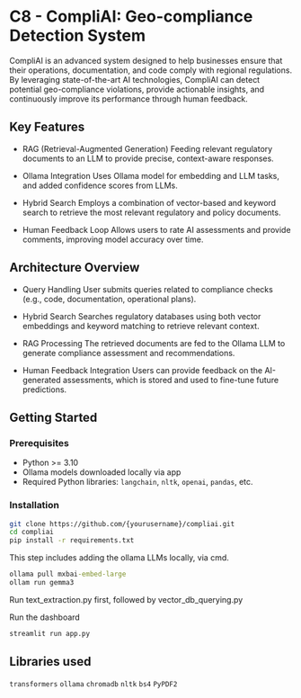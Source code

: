 # C8 - CompliAI: Geo-compliance Detection System

CompliAI is an advanced system designed to help businesses ensure that their operations, documentation, and code comply with regional regulations. By leveraging state-of-the-art AI technologies, CompliAI can detect potential geo-compliance violations, provide actionable insights, and continuously improve its performance through human feedback.

## Key Features

- RAG (Retrieval-Augmented Generation)
  Feeding relevant regulatory documents to an LLM to provide precise, context-aware responses.

- Ollama Integration
  Uses Ollama model for embedding and LLM tasks, and added confidence scores from LLMs.

- Hybrid Search
  Employs a combination of vector-based and keyword search to retrieve the most relevant regulatory and policy documents.

- Human Feedback Loop
  Allows users to rate AI assessments and provide comments, improving model accuracy over time.

## Architecture Overview

  - Query Handling
    User submits queries related to compliance checks (e.g., code, documentation, operational plans).
  
  - Hybrid Search
    Searches regulatory databases using both vector embeddings and keyword matching to retrieve relevant context.
  
  - RAG Processing
    The retrieved documents are fed to the Ollama LLM to generate compliance assessment and recommendations.
  
  - Human Feedback Integration
    Users can provide feedback on the AI-generated assessments, which is stored and used to fine-tune future predictions.


## Getting Started

### Prerequisites

- Python >= 3.10  
- Ollama models downloaded locally via app
- Required Python libraries: `langchain`, `nltk`, `openai`, `pandas`, etc.

### Installation

```bash
git clone https://github.com/{yourusername}/compliai.git
cd compliai
pip install -r requirements.txt
```
This step includes adding the ollama LLMs locally, via cmd.
```cmd
ollama pull mxbai-embed-large
ollam run gemma3
```
Run text_extraction.py first, followed by vector_db_querying.py

Run the dashboard
```cmd
streamlit run app.py
```

## Libraries used
`transformers` `ollama` `chromadb` `nltk` `bs4` `PyPDF2`



